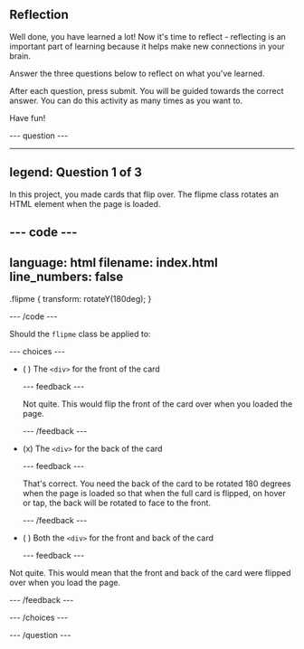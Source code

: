 ## Reflection

Well done, you have learned a lot! Now it's time to reflect - reflecting is an important part of learning because it helps make new connections in your brain.

Answer the three questions below to reflect on what you've learned.

After each question, press submit. You will be guided towards the correct answer. You can do this activity as many times as you want to.

Have fun!

--- question ---

---
legend: Question 1 of 3
---

In this project, you made cards that flip over. The flipme class rotates an HTML element when the page is loaded. 

--- code ---
---
language: html
filename: index.html
line_numbers: false
---

.flipme {
  transform: rotateY(180deg);
}

--- /code ---

Should the `flipme` class be applied to:

--- choices ---

- ( ) The `<div>` for the front of the card

  --- feedback ---

  Not quite. This would flip the front of the card over when you loaded the page. 

  --- /feedback ---

- (x) The `<div>` for the back of the card

  --- feedback ---

  That's correct. You need the back of the card to be rotated 180 degrees when the page is loaded so that when the full card is flipped, on hover or tap, the back will be rotated to face to the front. 

  --- /feedback ---

- ( ) Both the `<div>` for the front and back of the card

  --- feedback ---

Not quite. This would mean that the front and back of the card were flipped over when you load the page. 

  --- /feedback ---

--- /choices ---

--- /question ---
